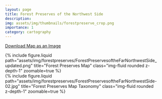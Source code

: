 ```yaml
---
layout: page
title: Forest Preserves of the Northwest Side 
description: 
img: assets/img/thumbnails/forestpreserve_crop.png
importance: 1
category: cartography
---
```


<a href="https://azalecki.github.io/assets/img/forestpreserves/ForestPreservesoftheFarNorthwestSide_updated.png" download>Download Map as an Image</a>

<div class="row justify-content-sm-center">
  <div class="col-12 mt-3 mt-md-0">
    {% include figure.liquid path="assets/img/forestpreserves/ForestPreservesoftheFarNorthwestSide_updated.png" title="Forest Preserves Map" class="img-fluid rounded z-depth-1" zoomable=true %}
  </div>




  <div class="row justify-content-sm-center">
  <div class="col-10 mt-3 mt-md-0">
    {% include figure.liquid path="assets/img/forestpreserves/ForestPreservesoftheFarNorthwestSide-02.jpg" title="Forest Preserves Map Taxonomy" class="img-fluid rounded z-depth-1" zoomable=true %}
  </div>


